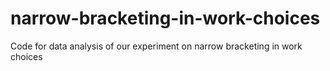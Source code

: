 # narrow-bracketing-in-work-choices
Code for data analysis of our experiment on narrow bracketing in work choices
